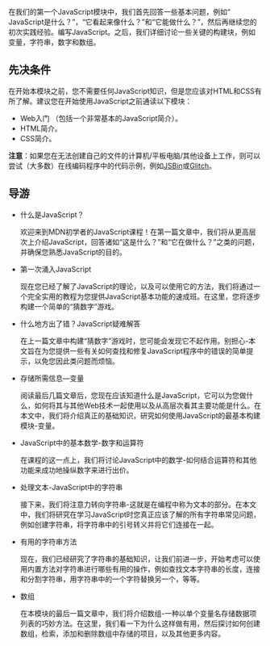 在我们的第一个JavaScript模块中，我们首先回答一些基本问题，例如“ JavaScript是什么？”，“它看起来像什么？”和“它能做什么？”，然后再继续您的初次实践经验。编写JavaScript。之后，我们详细讨论一些关键的构建块，例如变量，字符串，数字和数组。

## 先决条件

在开始本模块之前，您不需要任何JavaScript知识，但是您应该对HTML和CSS有所了解。建议您在开始使用JavaScript之前通读以下模块：

- Web入门 （包括一个非常基本的JavaScript简介）。
- HTML简介。
- CSS简介。

**注意**：如果您在无法创建自己的文件的计算机/平板电脑/其他设备上工作，则可以尝试（大多数）在线编码程序中的代码示例，例如[JSBin](http://jsbin.com/)或[Glitch](https://glitch.com/)。

## 导游

- 什么是JavaScript？ 

  欢迎来到MDN初学者的JavaScript课程！在第一篇文章中，我们将从更高层次上介绍JavaScript，回答诸如“这是什么？”和“它在做什么？”之类的问题，并确保您熟悉JavaScript的目的。

- 第一次涌入JavaScript 

  现在您已经了解了JavaScript的理论，以及可以使用它的方法，我们将通过一个完全实用的教程为您提供JavaScript基本功能的速成班。在这里，您将逐步构建一个简单的“猜数字”游戏。

- 什么地方出了错？JavaScript疑难解答 

  在上一篇文章中构建“猜数字”游戏时，您可能会发现它不起作用。别担心-本文旨在为您提供一些有关如何查找和修复JavaScript程序中的错误的简单提示，以免您因此类问题而烦恼。

- 存储所需信息—变量 

  阅读最后几篇文章后，您现在应该知道什么是JavaScript，它可以为您做什么，如何将其与其他Web技术一起使用以及从高层次看其主要功能是什么。在本文中，我们将介绍真正的基础知识，研究如何使用JavaScript的最基本构建模块-变量。

- JavaScript中的基本数学-数字和运算符 

  在课程的这一点上，我们将讨论JavaScript中的数学-如何结合运算符和其他功能来成功地操纵数字来进行出价。

- 处理文本-JavaScript中的字符串 

  接下来，我们将注意力转向字符串-这就是在编程中称为文本的部分。在本文中，我们将研究在学习JavaScript时您真正应该了解的所有字符串常见问题，例如创建字符串，将字符串中的引号转义并将它们连接在一起。

- 有用的字符串方法 

  现在，我们已经研究了字符串的基础知识，让我们前进一步，开始考虑可以使用内置方法对字符串进行哪些有用的操作，例如查找文本字符串的长度，连接和分割字符串，用字符串中的一个字符替换另一个，等等。

- 数组 

  在本模块的最后一篇文章中，我们将介绍数组-一种以单个变量名存储数据项列表的巧妙方法。在这里，我们看一下为什么这样做有用，然后探讨如何创建数组，检索，添加和删除数组中存储的项目，以及其他更多内容。